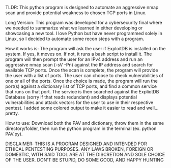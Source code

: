 TLDR: This python program is designed to automate an aggressive nmap scan and provide potential weakness to chosen TCP ports in Linux.

Long Version: This program was developed for a cybersecurity final where we needed to summarize what we learned in either developing or showcasing a new tool. I love Python but have never programmed solely in Linux, so I decided to automate some recon steps with a program.

How it works is: The program will ask the user if ExploitDB is installed on the system. If yes, it moves on. If not, it runs a bash script to install it. The program will then prompt the user for an IPv4 address and run an aggressive nmap scan (-sV -Pn) against the IP address and search for available TCP ports. Once the scan is complete, the program will provide the user with a list of ports. The user can choose to check vulnerabilities of one or all of the ports. Once the choice is made, the program will run the port(s) against a dictionary list of TCP ports, and find a common service that runs on that port. The service is then searched against the ExpliotDB Database (sorry if that reads redundant) and displays potential vulnerabilities and attack vectors for the user to use in their respective pentest. I added some colored output to make it easier to read and well... pretty.

How to use: Download both the PAV and dictionary, throw them in the same directory/folder, then run the python program in the terminal (ex. python PAV.py).

DISCLAIMER: THIS IS A PROGRAM DESIGNED AND INTENDED FOR ETHICAL PENTESTING PURPOSES. ANY LAWS BROKEN, FOREIGN OR DOMESTIC, WITH SAID TOOL ARE AT THE DISCRETION AND SOLE CHOICE OF THE USER. DON'T BE STUPID, DO SOME GOOD, AND HAPPY HUNTING

